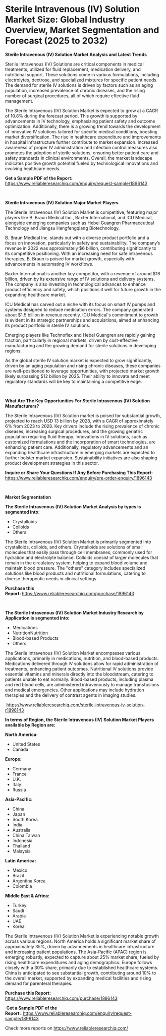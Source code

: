<p><h1>Sterile Intravenous (IV) Solution Market Size: Global Industry Overview, Market Segmentation and Forecast (2025 to 2032)</h1></p><p><strong>Sterile Intravenous (IV) Solution Market Analysis and Latest Trends</strong></p>
<p><p>Sterile Intravenous (IV) Solutions are critical components in medical treatments, utilized for fluid replacement, medication delivery, and nutritional support. These solutions come in various formulations, including electrolytes, dextrose, and specialized mixtures for specific patient needs. The demand for sterile IV solutions is driven by factors such as an aging population, increased prevalence of chronic diseases, and the rising number of surgical procedures, all of which require effective fluid management.</p><p>The Sterile Intravenous (IV) Solution Market is expected to grow at a CAGR of 10.8% during the forecast period. This growth is supported by advancements in IV technology, emphasizing patient safety and outcome optimization. Additionally, there is a growing trend towards the development of innovative IV solutions tailored for specific medical conditions, boosting market diversification. The rise in healthcare expenditure and improvements in hospital infrastructure further contribute to market expansion. Increased awareness of proper IV administration and infection control measures also promotes the adoption of sterile solutions, ensuring better patient care and safety standards in clinical environments. Overall, the market landscape indicates positive growth potential fueled by technological innovations and evolving healthcare needs.</p></p>
<p><strong>Get a Sample PDF of the Report:&nbsp;</strong> <a href="https://www.reliableresearchiq.com/enquiry/request-sample/1896143?utm_campaign=2333&utm_medium=2&utm_source=Github&utm_content=ia&utm_term=28032025&utm_id=sterile-intravenous-iv-solution">https://www.reliableresearchiq.com/enquiry/request-sample/1896143</a></p>
<p>&nbsp;</p>
<p><strong>Sterile Intravenous (IV) Solution Major Market Players</strong></p>
<p><p>The Sterile Intravenous (IV) Solution Market is competitive, featuring major players like B. Braun Medical Inc., Baxter International, and ICU Medical, alongside emerging companies such as Hebei Guangren Pharmaceutical Technology and Jiangsu Hengfengqiang Biotechnology. </p><p>B. Braun Medical Inc. stands out with a diverse product portfolio and a focus on innovation, particularly in safety and sustainability. The company’s revenue in 2022 was approximately $6 billion, contributing significantly to its competitive positioning. With an increasing need for safe intravenous therapies, B. Braun is poised for market growth, especially with advancements in automating IV workflows.</p><p>Baxter International is another key competitor, with a revenue of around $16 billion, driven by its extensive range of IV solutions and delivery systems. The company is also investing in technological advances to enhance product efficiency and safety, which positions it well for future growth in the expanding healthcare market.</p><p>ICU Medical has carved out a niche with its focus on smart IV pumps and systems designed to reduce medication errors. The company generated about $1.5 billion in revenue recently. ICU Medical's commitment to growth is evident in its strategic partnerships and acquisitions, aimed at enhancing its product portfolio in sterile IV solutions.</p><p>Emerging players like Technoflex and Hebei Guangren are rapidly gaining traction, particularly in regional markets, driven by cost-effective manufacturing and the growing demand for sterile solutions in developing regions. </p><p>As the global sterile IV solution market is expected to grow significantly, driven by an aging population and rising chronic diseases, these companies are well-positioned to leverage opportunities, with projected market growth likely surpassing $12 billion by 2025. Their ability to innovate and meet regulatory standards will be key to maintaining a competitive edge.</p></p>
<p>&nbsp;</p>
<p><strong>What Are The Key Opportunities For Sterile Intravenous (IV) Solution Manufacturers?</strong></p>
<p><p>The Sterile Intravenous (IV) Solution market is poised for substantial growth, projected to reach USD 13 billion by 2028, with a CAGR of approximately 6% from 2023 to 2028. Key drivers include the rising prevalence of chronic diseases, increasing surgical procedures, and the growing geriatric population requiring fluid therapy. Innovations in IV solutions, such as customized formulations and the incorporation of smart technologies, are enhancing patient care. Additionally, regulatory advancements and an expanding healthcare infrastructure in emerging markets are expected to further bolster market expansion. Sustainability initiatives are also shaping product development strategies in this sector.</p></p>
<p><strong>Inquire or Share Your Questions If Any Before Purchasing This Report:</strong> <a href="https://www.reliableresearchiq.com/enquiry/pre-order-enquiry/1896143?utm_campaign=2333&utm_medium=2&utm_source=Github&utm_content=ia&utm_term=28032025&utm_id=sterile-intravenous-iv-solution">https://www.reliableresearchiq.com/enquiry/pre-order-enquiry/1896143</a></p>
<p>&nbsp;</p>
<p><strong>Market Segmentation</strong></p>
<p><strong>The Sterile Intravenous (IV) Solution Market Analysis by types is segmented into:</strong></p>
<p><ul><li>Crystalloids</li><li>Colloids</li><li>Others</li></ul></p>
<p><p>The Sterile Intravenous (IV) Solution Market is primarily segmented into crystalloids, colloids, and others. Crystalloids are solutions of small molecules that easily pass through cell membranes, commonly used for hydration and electrolyte balance. Colloids consist of larger molecules that remain in the circulatory system, helping to expand blood volume and maintain blood pressure. The "others" category includes specialized solutions like blood products and nutritional formulations, catering to diverse therapeutic needs in clinical settings.</p></p>
<p><strong>Purchase this Report:&nbsp;</strong><a href="https://www.reliableresearchiq.com/purchase/1896143?utm_campaign=2333&utm_medium=2&utm_source=Github&utm_content=ia&utm_term=28032025&utm_id=sterile-intravenous-iv-solution">https://www.reliableresearchiq.com/purchase/1896143</a></p>
<p>&nbsp;</p>
<p><strong>The Sterile Intravenous (IV) Solution Market Industry Research by Application is segmented into:</strong></p>
<p><ul><li>Medications</li><li>NutritionNutrition</li><li>Blood-based Products</li><li>Others</li></ul></p>
<p><p>The Sterile Intravenous (IV) Solution Market encompasses various applications, primarily in medications, nutrition, and blood-based products. Medications delivered through IV solutions allow for rapid administration of treatments, enhancing patient outcomes. Nutritional IV solutions provide essential vitamins and minerals directly into the bloodstream, catering to patients unable to eat normally. Blood-based products, including plasma and red blood cells, are administered intravenously to manage transfusions and medical emergencies. Other applications may include hydration therapies and the delivery of contrast agents in imaging studies.</p></p>
<p><a href="https://www.reliableresearchiq.com/sterile-intravenous-iv-solution-r1896143?utm_campaign=2333&utm_medium=2&utm_source=Github&utm_content=ia&utm_term=28032025&utm_id=sterile-intravenous-iv-solution">&nbsp;https://www.reliableresearchiq.com/sterile-intravenous-iv-solution-r1896143</a></p>
<p><strong>In terms of Region, the Sterile Intravenous (IV) Solution Market Players available by Region are:</strong></p>
<p>
    <p> <strong> North America: </strong>
        <ul>
            <li>United States</li>
            <li>Canada</li>
        </ul>
        </p> 
    <p> <strong> Europe: </strong>
        <ul>
            <li>Germany</li>
            <li>France</li>
            <li>U.K.</li>
            <li>Italy</li>
            <li>Russia</li>
        </ul>
        </p> 
    <p> <strong> Asia-Pacific: </strong>
        <ul>
            <li>China</li>
            <li>Japan</li>
            <li>South Korea</li>
            <li>India</li>
            <li>Australia</li>
            <li>China Taiwan</li>
            <li>Indonesia</li>
            <li>Thailand</li>
            <li>Malaysia</li>
        </ul>
        </p> 
    <p> <strong> Latin America: </strong>
        <ul>
            <li>Mexico</li>
            <li>Brazil</li>
            <li>Argentina Korea</li>
            <li>Colombia</li>
        </ul>
        </p> 
    <p> <strong> Middle East & Africa: </strong>
        <ul>
            <li>Turkey</li>
            <li>Saudi</li>
            <li>Arabia</li>
            <li>UAE</li>
            <li>Korea</li>
        </ul>
    </p>
    </p>
<p><p>The Sterile Intravenous (IV) Solution Market is experiencing notable growth across various regions. North America holds a significant market share of approximately 35%, driven by advancements in healthcare infrastructure and increasing patient populations. The Asia-Pacific (APAC) region is emerging robustly, expected to capture about 25% market share, fueled by rising healthcare expenditures and aging demographics. Europe follows closely with a 30% share, primarily due to established healthcare systems. China is anticipated to see substantial growth, contributing around 10% to the overall market, supported by expanding medical facilities and rising demand for parenteral therapies.</p></p>
<p><strong>Purchase this Report: </strong><a href="https://www.reliableresearchiq.com/purchase/1896143?utm_campaign=2333&utm_medium=2&utm_source=Github&utm_content=ia&utm_term=28032025&utm_id=sterile-intravenous-iv-solution">https://www.reliableresearchiq.com/purchase/1896143</a></p>
<p>&nbsp;<strong>Get a Sample PDF of the Report:&nbsp;&nbsp;</strong><a href="https://www.reliableresearchiq.com/enquiry/request-sample/1896143?utm_campaign=2333&utm_medium=2&utm_source=Github&utm_content=ia&utm_term=28032025&utm_id=sterile-intravenous-iv-solution">https://www.reliableresearchiq.com/enquiry/request-sample/1896143</a></p>
<p><strong></strong></p>
<p>Check more reports on <a href="https://www.reliableresearchiq.com/?utm_campaign=2333&utm_medium=2&utm_source=Github&utm_content=ia&utm_term=28032025&utm_id=sterile-intravenous-iv-solution">https://www.reliableresearchiq.com/</a></p>